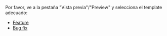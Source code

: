 Por favor, ve a la pestaña "Vista previa"/"Preview" y selecciona el template adecuado:

- [Feature](?expand=1&template=feature_template.md)
- [Bug fix](?expand=1&template=bug_fix_template.md)

